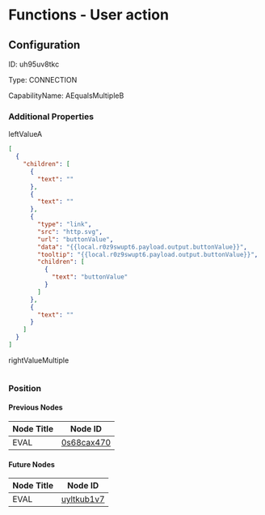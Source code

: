 # Functions - User action 
## Configuration
ID:  uh95uv8tkc

Type: CONNECTION 

CapabilityName: AEqualsMultipleB






### Additional Properties
leftValueA
```json 
[
  {
    "children": [
      {
        "text": ""
      },
      {
        "text": ""
      },
      {
        "type": "link",
        "src": "http.svg",
        "url": "buttonValue",
        "data": "{{local.r0z9swupt6.payload.output.buttonValue}}",
        "tooltip": "{{local.r0z9swupt6.payload.output.buttonValue}}",
        "children": [
          {
            "text": "buttonValue"
          }
        ]
      },
      {
        "text": ""
      }
    ]
  }
]
```


rightValueMultiple
```
```





### Position

#### Previous Nodes
| Node Title | Node ID |
| :------------- | ------------ |
| EVAL | [0s68cax470](./0s68cax470.md) | 
 
 #### Future Nodes
| Node Title | Node ID |
| :------------- | ------------ |
| EVAL |[uyltkub1v7](./uyltkub1v7.md) | 